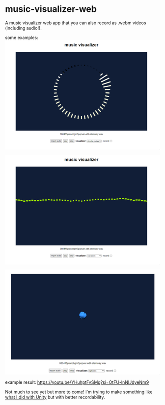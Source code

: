 # music-visualizer-web    
A music visualizer web app that you can also record as .webm videos (including audio!).    
    
some examples:    
![circular cubes visualizer](screenshots/09-09-2024_193305.gif)    
    
![waveform visualizer](screenshots/09-09-2024_193327.gif)    

![spheres visualizer](screenshots/21-09-2024_100411.gif)    
    
example result: https://youtu.be/YHuhptFvSMg?si=OtFU-lnNIJdyeNm9    
    
Not much to see yet but more to come! I'm trying to make something like [what I did with Unity](https://github.com/syncopika/music-visualizer) but with better recordability.    